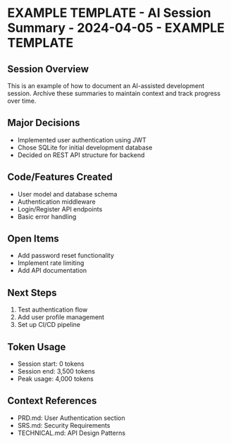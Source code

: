 # EXAMPLE TEMPLATE - AI Session Summary - 2024-04-05 - EXAMPLE TEMPLATE

## Session Overview
This is an example of how to document an AI-assisted development session. Archive these summaries to maintain context and track progress over time.

## Major Decisions
- Implemented user authentication using JWT
- Chose SQLite for initial development database
- Decided on REST API structure for backend

## Code/Features Created
- User model and database schema
- Authentication middleware
- Login/Register API endpoints
- Basic error handling

## Open Items
- Add password reset functionality
- Implement rate limiting
- Add API documentation

## Next Steps
1. Test authentication flow
2. Add user profile management
3. Set up CI/CD pipeline

## Token Usage
- Session start: 0 tokens
- Session end: 3,500 tokens
- Peak usage: 4,000 tokens

## Context References
- PRD.md: User Authentication section
- SRS.md: Security Requirements
- TECHNICAL.md: API Design Patterns 